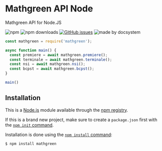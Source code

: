 # Mathgreen API Node

Mathgreen API for Node.JS

![npm](https://img.shields.io/npm/v/@docsystem/mathgreen-api-node) ![npm downloads](https://img.shields.io/npm/dt/@docsystem/mathgreen-api-node) [![GitHub issues](https://img.shields.io/github/issues/DocSystem/mathgreen-api-node)](https://github.com/DocSystem/mathgreen-api-node/issues) ![made by docsystem](https://img.shields.io/badge/Made%20by-DocSystem-blue)

```js
const mathgreen = require('mathgreen');

async function main() {
  const premiere = await mathgreen.premiere();
  const terminale = await mathgreen.terminale();
  const nsi = await mathgreen.nsi();
  const bcpst = await mathgreen.bcpst();
}

main()
```

## Installation

This is a [Node.js](https://nodejs.org/en/) module available through the [npm registry](https://www.npmjs.com/).

If this is a brand new project, make sure to create a ``package.json`` first with the [``npm init`` command](https://docs.npmjs.com/creating-a-package-json-file).

Installation is done using the [``npm install`` command](https://docs.npmjs.com/getting-started/installing-npm-packages-locally):

```
$ npm install mathgreen
```
